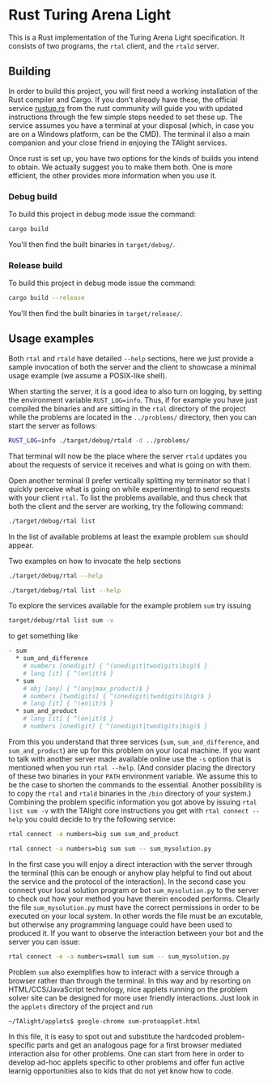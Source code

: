 # Rust Turing Arena Light

This is a Rust implementation of the Turing Arena Light specification.
It consists of two programs, the `rtal` client, and the `rtald` server.

## Building

In order to build this project, you will first need a working installation of the Rust compiler and Cargo.
If you don't already have these, the official service [rustup.rs](https://rustup.rs/) from the rust community will guide you with updated instructions through the few simple steps needed to set these up. The service assumes you have a terminal at your disposal (which, in case you are on a Windows platform, can be the CMD). The terminal il also a main companion and your close friend in enjoying the TAlight services.

Once rust is set up, you have two options for the kinds of builds you intend to obtain. We actually suggest you to make them both. One is more efficient, the other provides more information when you use it.

### Debug build

To build this project in debug mode issue the command:
```bash
cargo build
```
You'll then find the built binaries in `target/debug/`.

### Release build

To build this project in debug mode issue the command:
```bash
cargo build --release
```
You'll then find the built binaries in `target/release/`.

## Usage examples

Both `rtal` and `rtald` have detailed `--help` sections, here we just provide a sample invocation of both the server and the client to showcase a minimal usage example (we assume a POSIX-like shell).

When starting the server, it is a good idea to also turn on logging, by setting the environment variable `RUST_LOG=info`.
Thus, if for example you have just compiled the binaries and are sitting in the `rtal` directory of the project while the problems are located in the `../problems/` directory, then you can start the server as follows:
```bash
RUST_LOG=info ./target/debug/rtald -d ../problems/
```
That terminal will now be the place where the server `rtald` updates you about the requests of service it receives and what is going on with them.

Open another terminal (I prefer vertically splitting my terminator so that I quickly perceive what is going on while experimenting) to send requests with your client `rtal`.
To list the problems available, and thus check that both the client and the server are working, try the following command:
```bash
./target/debug/rtal list
```
In the list of available problems at least the example problem `sum` should appear. 

Two examples on how to invocate the help sections

```bash
./target/debug/rtal --help
```

```bash
./target/debug/rtal list --help
```

To explore the services available for the example problem `sum` try issuing
```bash
target/debug/rtal list sum -v
```
to get something like
```bash
- sum
  * sum_and_difference
    # numbers [onedigit] { ^(onedigit|twodigits|big)$ }
    # lang [it] { ^(en|it)$ }
  * sum
    # obj [any] { ^(any|max_product)$ }
    # numbers [twodigits] { ^(onedigit|twodigits|big)$ }
    # lang [it] { ^(en|it)$ }
  * sum_and_product
    # lang [it] { ^(en|it)$ }
    # numbers [onedigit] { ^(onedigit|twodigits|big)$ }
```
From this you understand that three services (`sum`, `sum_and_difference`, and `sum_and_product`) are up for this problem on your local machine. If you want to talk with another server made available online use the `-s` option that is mentioned when you run `rtal --help`. (And consider placing the directory of these two binaries in your `PATH` environment variable. We assume this to be the case to shorten the commands to the essential. Another possibility is to copy the `rtal` and `rtald` binaries in the `/bin` directory of your system.)
Combining the problem specific information you got above by issuing `rtal list sum -v` with the TAlight core instructions you get with `rtal connect --help` you could decide to try the following service:

```bash
rtal connect -a numbers=big sum sum_and_product
```

```bash
rtal connect -a numbers=big sum sum -- sum_mysolution.py
```

In the first case you will enjoy a direct interaction with the server through the terminal (this can be enough or anyhow play helpful to find out about the service and the protocol of the interaction).
In the second case you connect your local solution program or bot `sum_mysolution.py` to the server to check out how your method you have therein encoded performs.
Clearly the file `sum_mysolution.py` must have the correct permissions in order to be executed on your local system. In other words the file must be an excutable, but otherwise any programming language could have been used to produced it. 
If you want to observe the interaction between your bot and the server you can issue:

```bash
rtal connect -e -a numbers=small sum sum -- sum_mysolution.py
```

Problem `sum` also exemplifies how to interact with a service through a browser rather than through the terminal.
In this way and by resorting on HTML/CCS/JavaScript technology, nice applets running on the problem solver site can be designed for more user friendly interactions.
Just look in the `applets` directory of the project and run

```bash
~/TAlight/applets$ google-chrome sum-protoapplet.html
```
In this file, it is easy to spot out and substitute the hardcoded problem-specific parts and get an analogous page for a first browser mediated interaction also for other problems. One can start from here in order to develop ad-hoc applets specific to other problems and offer fun active learnig opportunities also to kids that do not yet know how to code.
